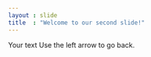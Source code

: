 ```yaml
---
layout : slide
title  : "Welcome to our second slide!"
---
```

Your text
Use the left arrow to go back.
